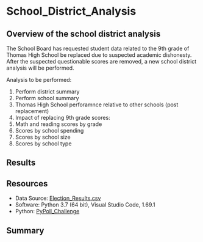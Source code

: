 # School_District_Analysis

## Overview of the school district analysis
The School Board has requested student data related to the 9th grade of Thomas High School be replaced due to suspected academic dishonesty.  After the suspected questionable scores are removed, a new school district analysis will be performed.

Analysis to be performed:
1. Perform district summary
2. Perform school summary
3. Thomas High School perforamnce relative to other schools (post replacement)
4. Impact of replacing 9th grade scores:
  1. Math and reading scores by grade
  2. Scores by school spending
  3. Scores by school size
  4. Scores by school type

## Results


## Resources
- Data Source: [Election_Results.csv](https://github.com/nkinsler/Election_Analysis/blob/main/Resources/election_results.csv)
- Software: Python 3.7 (64 bit), Visual Studio Code, 1.69.1 
- Python: [PyPoll_Challenge](https://github.com/nkinsler/Election_Analysis/blob/main/PyPoll_Challenge.py)

## Summary



